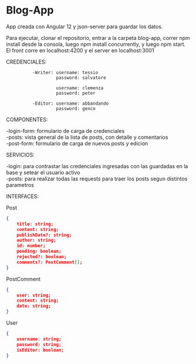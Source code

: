 # Blog-App
App creada con Angular 12 y json-server para guardar los datos.

Para ejecutar, clonar el repositorio, entrar a la carpeta blog-app, correr npm install desde la consola, luego npm install concurrently, y luego npm start.
El front corre en localhost:4200 y el server en localhost:3001

CREDENCIALES: 
              
              -Writer: username: tessio
                       password: salvatore
                       
                       username: clemenza
                       password: peter
                       
              -Editor: username: abbandando
                       password: genco

COMPONENTES: 

-login-form: formulario de carga de credenciales <br> 
-posts: vista general de la lista de posts, con detalle y comentarios <br>
-post-form: formulario de carga de nuevos posts y edicion <br>

SERVICIOS: 

-login: para contrastar las credenciales ingresadas con las guardadas en la base y setear el usuario activo <br>
-posts: para realizar todas las requests para traer los posts segun distintos parametros
           
INTERFACES: 

Post <br>
```json
{
    title: string;
    content: string;
    publishDate?: string;
    author: string;
    id: number;
    pending: boolean;
    rejected?: boolean;
    comments?: PostComment[];
}
```

PostComment <br>
```json
{
    user: string;
    content: string;
    date: string;
}
```
User <br>
```json
{
    username: string;
    password: string;
    isEditor: boolean;
}
```

